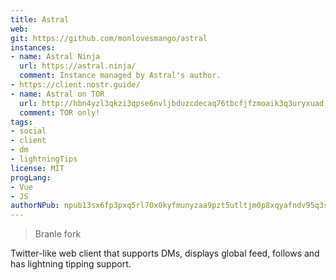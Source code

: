 ```yaml
---
title: Astral
web:
git: https://github.com/monlovesmango/astral
instances:
- name: Astral Ninja
  url: https://astral.ninja/
  comment: Instance managed by Astral's author.
- https://client.nostr.guide/
- name: Astral on TOR
  url: http://hbn4yzl3qkzi3qpse6nvljbduzcdecaq76tbcfjfzmoaik3q3uryxuad.onion/3bf0c63fcb93463407af97a5e5ee64fa883d107ef9e558472c4eb9aaaefa459d
  comment: TOR only!
tags:
- social
- client
- dm
- lightningTips
license: MIT
progLang:
- Vue
- JS
authorNPub: npub13sx6fp3pxq5rl70x0kyfmunyzaa9pzt5utltjm0p8xqyafndv95q3saapa
---
```


> Branle fork
>
Twitter-like web client that supports DMs, displays global feed, follows and has lightning tipping support.